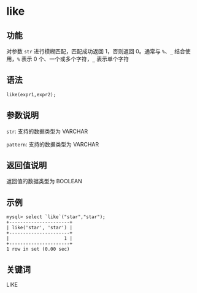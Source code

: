# like

## 功能

对参数 `str` 进行模糊匹配，匹配成功返回 1，否则返回 0。通常与 `%`、`_` 结合使用，`%` 表示 0 个、一个或多个字符，`_` 表示单个字符

## 语法

```Haskell
like(expr1,expr2);
```

## 参数说明

`str`: 支持的数据类型为 VARCHAR

`pattern`: 支持的数据类型为 VARCHAR

## 返回值说明

返回值的数据类型为 BOOLEAN

## 示例

```Plain Text
mysql> select `like`("star","star");
+----------------------+
| like('star', 'star') |
+----------------------+
|                    1 |
+----------------------+
1 row in set (0.00 sec)
```

## 关键词

LIKE
